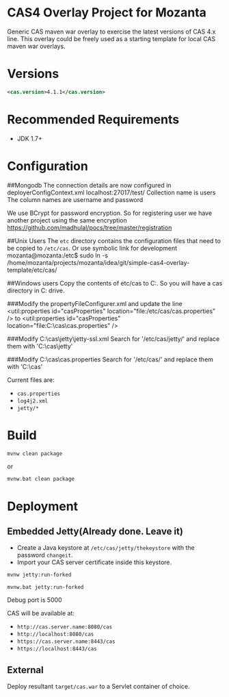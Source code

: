 CAS4 Overlay Project for Mozanta
============================

Generic CAS maven war overlay to exercise the latest versions of CAS 4.x line. This overlay could be freely used as a starting template for local CAS maven war overlays.

# Versions
```xml
<cas.version>4.1.1</cas.version>
```

# Recommended Requirements
* JDK 1.7+

# Configuration

##Mongodb
The connection details are now configured in deployerConfigContext.xml
localhost:27017/test/
Collection name is users
The column names are username and password

We use BCrypt for password encryption.
So for registering user we have another project using the same encryption
https://github.com/madhulal/pocs/tree/master/registration

##Unix Users
The `etc` directory contains the configuration files that need to be copied to `/etc/cas`.
Or use symbolic link for development
mozanta@mozanta:/etc$ sudo ln -s /home/mozanta/projects/mozanta/idea/git/simple-cas4-overlay-template/etc/cas/

##Windows users
Copy the contents of etc/cas to C:\. So you will have a cas directory in C: drive.

###Modify the propertyFileConfigurer.xml and update the line
<util:properties id="casProperties" location="file:/etc/cas/cas.properties" />
to
<util:properties id="casProperties" location="file:C:\cas\cas.properties" />

###Modify C:\cas\jetty\jetty-ssl.xml
Search for '/etc/cas/jetty/' and replace them with 'C:\cas\jetty\'

###Modify C:\cas\cas.properties
Search for '/etc/cas/' and replace them with 'C:\cas\'


Current files are:
* `cas.properties`
* `log4j2.xml`
* `jetty/*`

# Build

```bash
mvnw clean package
```

or

```bash(Windows)
mvnw.bat clean package
```

# Deployment

## Embedded Jetty(Already done. Leave it)

* Create a Java keystore at `/etc/cas/jetty/thekeystore` with the password `changeit`. 
* Import your CAS server certificate inside this keystore.

```bash
mvnw jetty:run-forked
```

```bash(Windows)
mvnw.bat jetty:run-forked
```

Debug port is 5000

CAS will be available at:

* `http://cas.server.name:8080/cas`
* `http://localhost:8080/cas`
* `https://cas.server.name:8443/cas`
* `https://localhost:8443/cas`

## External
Deploy resultant `target/cas.war` to a Servlet container of choice.